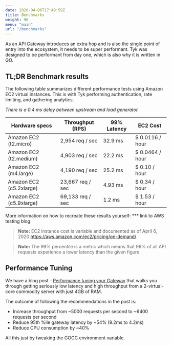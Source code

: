 ```yaml
---
date: 2020-04-06T17:49:59Z
title: Benchmarks
weight: 90
menu: "main"
url: "/benchmarks"
---
```


As an API Gateway introduces an extra hop and is also the single point of entry into the ecosystem, it needs to be super performant.  Tyk was designed to be performant from day one, which is also why it is written in GO.

## TL;DR Benchmark results
The following table summarizes different performance tests using Amazon EC2 virtual instances.
This is with Tyk performing authentication, rate limiting, and gathering analytics.

*There is a 0.4 ms delay between upstream and load generator.*

|     Hardware specs      |   Throughput (RPS)  |  99% Latency  |    EC2 Cost    |
|-------------------------|---------------------|---------------|----------------|
| Amazon EC2 (t2.micro)   | 2,954 req / sec     | 32.9 ms       | $ 0.0116 / hour|
| Amazon EC2 (t2.medium)  | 4,903 req / sec     | 22.2 ms       | $ 0.0464 / hour|
| Amazon EC2 (m4.large)   | 4,190 req / sec     | 25.2 ms       | $ 0.10 / hour  |
| Amazon EC2 (c5.2xlarge) | 23,667 req / sec    | 4.93 ms       | $ 0.34 / hour  |
| Amazon EC2 (c5.9xlarge) | 69,133 req / sec    | 1.2 ms        | $ 1.53 / hour  |

More information on how to recreate these results yourself:
*** link to AWS testing blog

> **Note:** EC2 instance cost is variable and documented as of April 6, 2020 
https://aws.amazon.com/ec2/pricing/on-demand/

> **Note:** The 99% percentile is a metric which means that 99% of all API requests experience a lower latency than the given figure.


## Performance Tuning

We have a blog post - [Performance tuning your Gateway](https://tyk.io/performance-tuning-your-tyk-api-gateway/) that walks you through getting seriously low latency and high throughput from a 2-virtual-core commodity server with just 4GB of RAM.

The outcome of following the recommendations in the post is:

* Increase throughput from ~5000 requests per second to ~6400 requests per second
* Reduce 95th %ile gateway latency by ~54% (9.2ms to 4.2ms)
* Reduce CPU consumption by ~40%

All this just by tweaking the GOGC environment variable.
